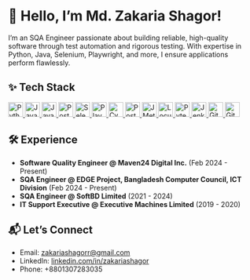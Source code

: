 # 👋 Hello, I’m Md. Zakaria Shagor!
I’m an SQA Engineer passionate about building reliable, high-quality software through test automation and rigorous testing. With expertise in Python, Java, Selenium, Playwright, and more, I ensure applications perform flawlessly.

## ✨ Tech Stack

<div align="left">

<!-- Programming Languages -->
<a href="https://www.python.org/" target="_blank" rel="noreferrer">
  <img src="https://cdn.jsdelivr.net/gh/devicons/devicon/icons/python/python-original.svg" alt="Python" width="30" height="30"/>
</a>
<a href="https://www.java.com/" target="_blank" rel="noreferrer">
  <img src="https://cdn.jsdelivr.net/gh/devicons/devicon/icons/java/java-original.svg" alt="Java" width="30" height="30"/>
</a>
<a href="https://developer.mozilla.org/en-US/docs/Web/JavaScript" target="_blank" rel="noreferrer">
  <img src="https://cdn.jsdelivr.net/gh/devicons/devicon/icons/javascript/javascript-original.svg" alt="JavaScript" width="30" height="30"/>
</a>
<a href="https://www.postgresql.org/" target="_blank" rel="noreferrer">
  <img src="https://cdn.jsdelivr.net/gh/devicons/devicon/icons/postgresql/postgresql-original.svg" alt="PostgreSQL" width="30" height="30"/>
</a>

<!-- Testing Tools -->
<a href="https://www.selenium.dev/" target="_blank" rel="noreferrer">
  <img src="https://cdn.jsdelivr.net/gh/devicons/devicon/icons/selenium/selenium-original.svg" alt="Selenium" width="30" height="30"/>
</a>
<a href="https://playwright.dev/" target="_blank" rel="noreferrer">
  <img src="https://playwright.dev/img/playwright-logo.svg" alt="Playwright" width="30" height="30"/>
</a>
<a href="https://www.cypress.io/" target="_blank" rel="noreferrer">
  <img src="https://avatars.githubusercontent.com/u/8908513?s=200&v=4" alt="Cypress" width="30" height="30"/>
</a>
<a href="https://www.postman.com/" target="_blank" rel="noreferrer">
  <img src="https://www.vectorlogo.zone/logos/getpostman/getpostman-icon.svg" alt="Postman" width="30" height="30"/>
</a>
<a href="https://jmeter.apache.org/" target="_blank" rel="noreferrer">
  <img src="https://jmeter.apache.org/images/logo.svg" alt="JMeter" width="30" height="30"/>
</a>
<a href="https://locust.io/" target="_blank" rel="noreferrer">
  <img src="https://cdn-icons-png.flaticon.com/512/184/184980.png" alt="Locust" width="30" height="30"/>
</a>
<a href="https://docs.pytest.org/" target="_blank" rel="noreferrer">
  <img src="https://upload.wikimedia.org/wikipedia/commons/b/ba/Pytest_logo.svg" alt="Pytest" width="30" height="30"/>
</a>

<!-- CI/CD & Other Tools -->
<a href="https://www.jenkins.io/" target="_blank" rel="noreferrer">
  <img src="https://www.vectorlogo.zone/logos/jenkins/jenkins-icon.svg" alt="Jenkins" width="30" height="30"/>
</a>
<a href="https://git-scm.com/" target="_blank" rel="noreferrer">
  <img src="https://cdn.jsdelivr.net/gh/devicons/devicon/icons/git/git-original.svg" alt="Git" width="30" height="30"/>
</a>
<a href="https://github.com/" target="_blank" rel="noreferrer">
  <img src="https://cdn.jsdelivr.net/gh/devicons/devicon/icons/github/github-original.svg" alt="GitHub" width="30" height="30"/>
</a>

</div>

## 🛠️ Experience
- **Software Quality Engineer @ Maven24 Digital Inc.** (Feb 2024 - Present)  
- **SQA Engineer @ EDGE Project, Bangladesh Computer Council, ICT Division** (Feb 2024 - Present)  
- **SQA Engineer @ SoftBD Limited** (2021 - 2024)  
- **IT Support Executive @ Executive Machines Limited** (2019 - 2020)

## 📬 Let’s Connect
- Email: [zakariashagorr@gmail.com](mailto:zakariashagorr@gmail.com)  
- LinkedIn: [linkedin.com/in/zakariashagor](https://www.linkedin.com/in/zakariashagor/)  
- Phone: +8801307283035
